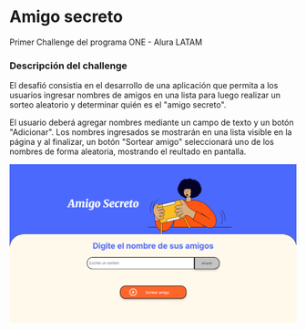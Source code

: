 <h1>Amigo secreto </h1>

Primer Challenge  del programa ONE - Alura LATAM


<h3>Descripción del challenge</h3>

El desafió consistia en el desarrollo de una aplicación que permita a los usuarios ingresar nombres de amigos en una lista para luego realizar un sorteo aleatorio y determinar quién es el "amigo secreto".


El usuario deberá agregar nombres mediante un campo de texto y un botón "Adicionar". Los nombres ingresados se mostrarán en una lista visible en la página y al finalizar, un botón "Sortear amigo" seleccionará uno de los nombres de forma aleatoria, mostrando el reultado en pantalla.


[![video ejecutando la aplicación](assets/portada-amigo-secreto.png)](https://drive.google.com/file/d/1ReSsPiNFBUIZoe_LROyttdXJu6Z9ieg5/preview)